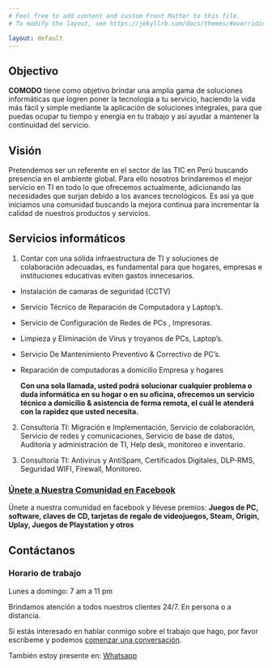 ```yaml
---
# Feel free to add content and custom Front Matter to this file.
# To modify the layout, see https://jekyllrb.com/docs/themes/#overriding-theme-defaults

layout: default
---
```

## Objectivo

**COMODO** tiene como objetivo brindar una amplia gama de soluciones informáticas que logren poner la tecnología a tu servicio, haciendo la vida más fácil y simple mediante la aplicación de soluciones integrales, para que puedas ocupar tu tiempo y energía en tu trabajo y así ayudar a mantener la continuidad del servicio.


## Visión

Pretendemos ser un referente en el sector de las TIC en Perú buscando presencia en el ambiente global. Para ello nosotros brindaremos el mejor servicio en TI en todo lo que ofrecemos actualmente, adicionando las necesidades que surjan debido a los avances tecnológicos. Es así ya que iniciamos una comunidad buscando la mejora continua para incrementar la calidad de nuestros productos y servicios.

## Servicios informáticos
1. Contar con una sólida infraestructura de TI y soluciones de colaboración adecuadas, es fundamental para que hogares, empresas e instituciones educativas eviten gastos innecesarios.
* Instalación de camaras de seguridad (CCTV)
* Servicio Técnico de Reparación de Computadora y Laptop’s.
* Servicio de Configuración de Redes de PCs , Impresoras.
* Limpieza y Eliminación de Virus y troyanos de PCs, Laptop’s.
* Servicio De Mantenimiento Preventivo & Correctivo de PC’s.
* Reparación de computadoras a domicilio Empresa y hogares

  **Con una sola llamada, usted podrá solucionar cualquier problema o duda informática en su hogar o en su oficina, ofrecemos un servicio técnico a domicilio & asistencia de forma remota, el cuál le atenderá con la rapidez que usted necesita.**

2. Consultoría TI: Migración e Implementación, Servicio de colaboración, Servicio de redes y comunicaciones, Servicio de base de datos, Auditoria y administración de TI, Help desk, monitoreo e inventario.

3. Consultoría TI: Antivirus y AntiSpam, Certificados Digitales, DLP-RMS, Seguridad WIFI, Firewall, Monitoreo.

### [Únete a Nuestra Comunidad en Facebook](https://bit.ly/2FJphgv)

Únete a nuestra comunidad en facebook y llévese premios:
**Juegos de PC, software, claves de CD, tarjetas de regalo de videojuegos, Steam, Origin, Uplay, Juegos de Playstation y otros**

## Contáctanos

### Horario de trabajo

Lunes a domingo: 7 am a 11 pm

Brindamos atención a todos nuestros clientes 24/7. En persona o a distancia.

Si estás interesado en hablar conmigo sobre el trabajo que hago, por favor escríbeme y podemos [comenzar una conversación](https://bit.ly/2Ej9ep5).

También estoy presente en: [Whatsapp](https://wa.me/51922612625)
